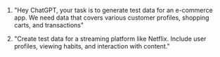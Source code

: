 1. "Hey ChatGPT, your task is to generate test data for an e-commerce app. We need data that covers various customer profiles, shopping carts, and transactions"

2. "Create test data for a streaming platform like Netflix. Include user profiles, viewing habits, and interaction with content."
